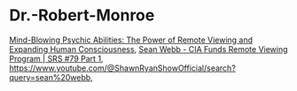 # Dr.-Robert-Monroe
[Mind-Blowing Psychic Abilities: The Power of Remote Viewing and Expanding Human Consciousness](https://youtu.be/7UIqSpXeq8s), [Sean Webb - CIA Funds Remote Viewing Program | SRS #79 Part 1](https://youtu.be/IrYNwuGuvYs), https://www.youtube.com/@ShawnRyanShowOfficial/search?query=sean%20webb, 
